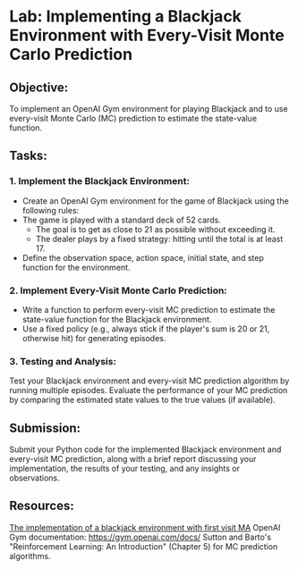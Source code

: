 # Lab: Implementing a Blackjack Environment with Every-Visit Monte Carlo Prediction
## Objective:
To implement an OpenAI Gym environment for playing Blackjack and to use every-visit Monte Carlo (MC) prediction to estimate the state-value function.

## Tasks:
### 1. Implement the Blackjack Environment:

- Create an OpenAI Gym environment for the game of Blackjack using the following rules:
- The game is played with a standard deck of 52 cards.
	- The goal is to get as close to 21 as possible without exceeding it.
	- The dealer plays by a fixed strategy: hitting until the total is at least 17.
- Define the observation space, action space, initial state, and step function for the environment.
### 2. Implement Every-Visit Monte Carlo Prediction:

- Write a function to perform every-visit MC prediction to estimate the state-value function for the Blackjack environment.
- Use a fixed policy (e.g., always stick if the player's sum is 20 or 21, otherwise hit) for generating episodes.
### 3. Testing and Analysis:

Test your Blackjack environment and every-visit MC prediction algorithm by running multiple episodes.
Evaluate the performance of your MC prediction by comparing the estimated state values to the true values (if available).
## Submission:
Submit your Python code for the implemented Blackjack environment and every-visit MC prediction, along with a brief report discussing your implementation, the results of your testing, and any insights or observations.

## Resources:
[The implementation of a blackjack environment with first visit MA](https://github.com/baz2024/DBS_ReinforcementLearning24/blob/main/Labs/Lab%204/4.6%20BlackJack%20with%20First%20visit%20MC.ipynb)
OpenAI Gym documentation: https://gym.openai.com/docs/
Sutton and Barto's "Reinforcement Learning: An Introduction" (Chapter 5) for MC prediction algorithms.
